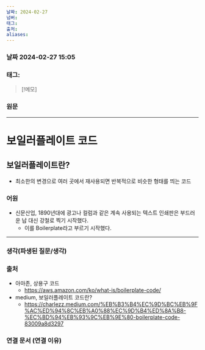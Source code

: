 ```yaml
---
날짜: 2024-02-27
넘버: 
태그: 
출처: 
aliases:
---
```

### 날짜  2024-02-27 15:05

### 태그:

>[!메모]
>

### 원문
---
# 보일러플레이트 코드
## 보일러플레이트란?
- 최소한의 변경으로 여러 곳에서 재사용되면 반복적으로 비슷한 형태를 띄는 코드
### 어원
- 신문산업, 1890년대에 광고나 컬럼과 같은 계속 사용되는 텍스트 인쇄판은 부드러운 납 대신 강철로 찍기 시작했다.
	- 이를 Boilerplate라고 부르기 시작했다.


---
### 생각(파생된 질문/생각)

### 출처
- 아마존, 상용구 코드
	- https://aws.amazon.com/ko/what-is/boilerplate-code/
- medium, 보일러플레이트 코드란?
	- https://charlezz.medium.com/%EB%B3%B4%EC%9D%BC%EB%9F%AC%ED%94%8C%EB%A0%88%EC%9D%B4%ED%8A%B8-%EC%BD%94%EB%93%9C%EB%9E%80-boilerplate-code-83009a8d3297
### 연결 문서 (연결 이유)
